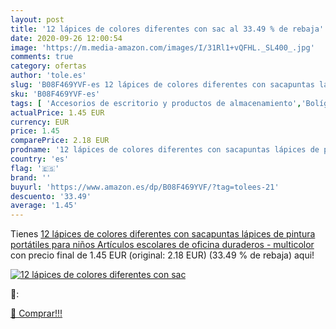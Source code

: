 ```yaml
---
layout: post
title: '12 lápices de colores diferentes con sac al 33.49 % de rebaja'
date: 2020-09-26 12:00:54
image: 'https://m.media-amazon.com/images/I/31Rl1+vQFHL._SL400_.jpg'
comments: true
category: ofertas
author: 'tole.es'
slug: 'B08F469YVF-es 12 lápices de colores diferentes con sacapuntas lápices de...'
sku: 'B08F469YVF-es'
tags: [ 'Accesorios de escritorio y productos de almacenamiento','Bolígrafos, lápices y útiles de escritura','Costura y manualidades','Dibujo','Estuches escolares','Hogar y cocina','Lápices','Marcadores','Material de oficina','Materiales de dibujo','Materiales, organizadores y dispensadores de escritorio','Oficina y papelería','Portaminas','Rotuladores y subrayadores','Subrayadores','lápices', ]
actualPrice: 1.45 EUR
currency: EUR
price: 1.45
comparePrice: 2.18 EUR
prodname: '12 lápices de colores diferentes con sacapuntas lápices de pintura portátiles para niños Artículos escolares de oficina duraderos - multicolor'
country: 'es'
flag: '🇪🇸'
brand: ''
buyurl: 'https://www.amazon.es/dp/B08F469YVF/?tag=tolees-21'
descuento: '33.49'
average: '1.45'
---
```


Tienes [12 lápices de colores diferentes con sacapuntas lápices de pintura portátiles para niños Artículos escolares de oficina duraderos - multicolor](https://www.amazon.es/dp/B08F469YVF/?tag=tolees-21) con precio final de  1.45 EUR (original: 2.18 EUR) (33.49 %  de rebaja) aqui!

[![12 lápices de colores diferentes con sac](https://m.media-amazon.com/images/I/31Rl1+vQFHL._SL400_.jpg)](https://www.amazon.es/dp/B08F469YVF/?tag=tolees-21)

🔎:


[🛒 Comprar!!!](https://www.amazon.es/dp/B08F469YVF/?tag=tolees-21)
